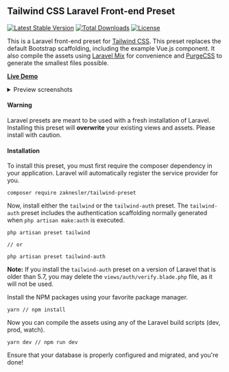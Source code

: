 ## Tailwind CSS Laravel Front-end Preset

[![Latest Stable Version](https://poser.pugx.org/zaknesler/tailwind-preset/v/stable)](https://packagist.org/packages/zaknesler/tailwind-preset)
[![Total Downloads](https://poser.pugx.org/zaknesler/tailwind-preset/downloads)](https://packagist.org/packages/zaknesler/tailwind-preset)
[![License](https://poser.pugx.org/zaknesler/tailwind-preset/license)](https://packagist.org/packages/zaknesler/tailwind-preset)

This is a Laravel front-end preset for [Tailwind CSS](https://tailwindcss.com). This preset replaces the default Bootstrap scaffolding, including the example Vue.js component. It also compile the assets using [Laravel Mix](https://github.com/jeffreyway/laravel-mix) for convenience and [PurgeCSS](https://github.com/fullhuman/purgecss) to generate the smallest files possible.

**[Live Demo](https://preset.zaknesler.com)**

<details>
<summary class="inline">Preview screenshots</summary>

#### Welcome
![welcome.blade.php](#)

#### Login
![login.blade.php](#)

#### Home
![home.blade.php](#)
</details>

#### Warning

Laravel presets are meant to be used with a fresh installation of Laravel. Installing this preset will **overwrite** your existing views and assets. Please install with caution.

#### Installation

To install this preset, you must first require the composer dependency in your application. Laravel will automatically register the service provider for you.

```
composer require zaknesler/tailwind-preset
```

Now, install either the `tailwind` or the `tailwind-auth` preset. The `tailwind-auth` preset includes the authentication scaffolding normally generated when `php artisan make:auth` is executed.

```
php artisan preset tailwind

// or

php artisan preset tailwind-auth
```

**Note:** If you install the `tailwind-auth` preset on a version of Laravel that is older than 5.7, you may delete the `views/auth/verify.blade.php` file, as it will not be used.

Install the NPM packages using your favorite package manager.

```
yarn // npm install
```

Now you can compile the assets using any of the Laravel build scripts (dev, prod, watch).

```
yarn dev // npm run dev
```

Ensure that your database is properly configured and migrated, and you're done!
